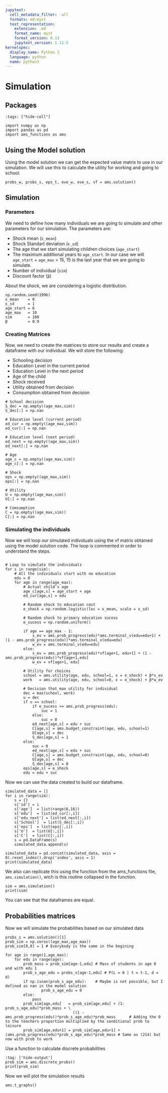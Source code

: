 ```yaml
---
jupytext:
  cell_metadata_filter: -all
  formats: md:myst
  text_representation:
    extension: .md
    format_name: myst
    format_version: 0.13
    jupytext_version: 1.11.5
kernelspec:
  display_name: Python 3
  language: python
  name: python3
---
```


# Simulation
## Packages

```{code-cell} ipython3
:tags: ["hide-cell"]

import numpy as np
import pandas as pd
import ams_functions as ams
```

## Using the Model solution 
Using the model solution we can get the expected value matrix to use in our simulation. We will use this to calculate the utility for working and going to school.

```{code-cell} ipython3
probs_w, probs_s, eps_t, eve_w, eve_s, vf = ams.solution()
```

## Simulation
### Parameters 

We need to define how many individuals we are going to simulate and other parameters for our simulation. The parameters are:

- Shock mean (`ϵ_mean`)
- Shock Standart deviation (`ϵ_sd`)
- The age that we start simulating children choices (`age_start`)
- The maximum additional years to `age_start`. In our case we will `age_start` + `age_max` = 15, 15 is the last year that we are going to simulate. 
- Number of individual (`sim`)
- Discount factor (`β`)

About the shock, we are considering a logistic distribution.

```{code-cell} ipython3
np.random.seed(1996)
ϵ_mean    = 0
ϵ_sd      = 1
age_start = 6
age_max   = 10
sim       = 100
β         = 0.9
```
### Creating Matrices
Now, we need to create the matrices to store our results and create a dataframe with our individual. We will store the following:

- Schooling decision
- Education Level in the current period
- Education Level in the next period
- Age of the child
- Shock received
- Utility obtained from decision
- Consumption obtained from decision

```{code-cell} ipython3
# School decision
S_dec = np.empty((age_max,sim))
S_dec[:] = np.nan   

# Education level (current period)
ed_cur = np.empty((age_max,sim))
ed_cur[:] = np.nan   

# Education level (next period)
ed_next = np.empty((age_max,sim))
ed_next[:] = np.nan   

# Age 
age_c = np.empty((age_max,sim))
age_c[:] = np.nan

# Shock
eps = np.empty((age_max,sim))
eps[:] = np.nan

# Utility 
U = np.empty((age_max,sim))
U[:] = np.nan  

# Comsumption
C = np.empty((age_max,sim))
C[:] = np.nan
```
### Simulating the individuals

Now we will loop our simulated individuals using the vf matrix obtained using the model solution code. The loop is commented in order to understand the steps.

```{code-cell} ipython3

# Loop to simulate the individuals
for s in range(sim):
    # All the individuals start with no education
    edu = 0          
    for age in range(age_max):
        # Actual child's age
        age_c[age,s] = age_start + age
        ed_cur[age,s] = edu
        
        # Random shock to education cost
        e_shock = np.random.logistic(loc = ϵ_mean, scale = ϵ_sd)
        
        # Random shock to primary education sucess  
        e_sucess = np.random.uniform()    
        
        if age == age_max - 1:
            s_ev = ams.prob_progress(edu)*ams.terminal_v(edu=edu+1) + (1 - ams.prob_progress(edu))*ams.terminal_v(edu=edu)
            w_ev = ams.terminal_v(edu=edu)
        else:
            s_ev = ams.prob_progress(edu)*vf[age+1, edu+1] + (1 - ams.prob_progress(edu))*vf[age+1,edu] 
            w_ev = vf[age+1, edu]
            
        # Utility for choices                          
        school = ams.utility(age, edu, school=1, ϵ = e_shock) + β*s_ev
        work   = ams.utility(age, edu, school=0, ϵ = e_shock) + β*w_ev
                
        # Decision that max utility for individual
        dec = max(school, work)                                       
        u = dec
        if u == school:
            if e_sucess <= ams.prob_progress(edu):
                suc = 1
            else:
                suc = 0
            ed_next[age,s] = edu + suc
            C[age,s] = ams.budget_constraint(age, edu, school=1)
            U[age,s] = dec
            S_dec[age,s] = 1
        else:
            suc = 0
            ed_next[age,s] = edu + suc
            C[age,s] = ams.budget_constraint(age, edu, school=0)
            U[age,s] = dec
            S_dec[age,s] = 0
        eps[age,s] = e_shock
        edu = edu + suc
```

Now we can use the data created to build our dataframe.

```{code-cell} ipython3
simulated_data = []
for i in range(sim):
    s = {}
    s['id'] = i
    s['age']  = list(range(6,16))
    s['edu']  = list(ed_cur[:,i])
    s['edu_next'] = list(ed_next[:,i])
    s['School']  = list(S_dec[:,i])
    s['eps']  = list(eps[:,i])
    s['U']  = list(U[:,i])
    s['C']  = list(C[:,i])
    s = pd.DataFrame(s)
    simulated_data.append(s)

simulated_data = pd.concat(simulated_data, axis = 0).reset_index().drop('index', axis = 1)
print(simulated_data)
```

We also can replicate this using the function from the ams_functions file, `ams.simulation()`, wich is this routine collapsed in the function.

```{code-cell} ipython3
sim = ams.simulation()
print(sim)
```

You can see that the dataframes are equal.

## Probabilities matrices

Now we will simulate the probabilities based on our simulated data

```{code-cell} ipython3
probs_s = ams.solution()[1]
prob_sim = np.zeros((age_max,age_max))
prob_sim[0,0] = 1 # Everybody is the same in the begining 

for age in range(1,age_max):
    for edu in range(age):
        prob_mass = prob_sim[age-1,edu] # Mass of students in age 0 and with edu 1
        prob_s_age_edu = probs_s[age-1,edu] # P(L = 0 | t = t-1, d = d)
        if np.isnan(prob_s_age_edu):    # Maybe is not possible, but I defined as nan in the model solution
                prob_s_age_edu = 0
        else:
            pass
        prob_sim[age,edu]   = prob_sim[age,edu] + (1-prob_s_age_edu)*prob_mass + \
                              ((1 - ams.prob_progress(edu))*prob_s_age_edu)*prob_mass      # Adding the 0 to the teachers proportion multiplied by the conditional prob to leisure
        prob_sim[age,edu+1] = prob_sim[age,edu+1] + (ams.prob_progress(edu)*prob_s_age_edu)*prob_mass # Same as (214) but now with prob to work
```

Use a function to calculate discrete probabilities

```{code-cell} ipython3
:tag: ['hide-output']
prob_sim = ams.discrete_probs()
print(prob_sim)
```
Now we will plot the simulation results

```{code-cell}
ams.t_graphs()
```
```{figure} ../../images/ams/EVs.png
```
```{figure} ../../images/ams/prob_days_worked.png
```
```{figure} ../../images/ams/prob_working.png
```
